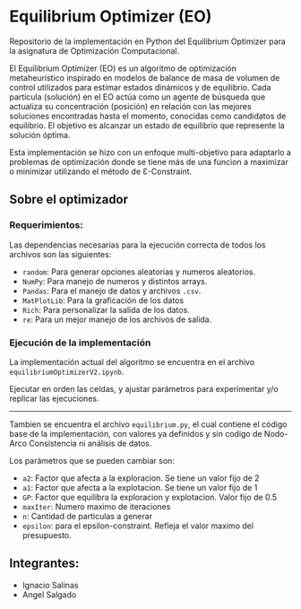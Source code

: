 # Equilibrium Optimizer (EO)

Repositorio de la implementación en Python del Equilibrium Optimizer para la asignatura de Optimización Computacional.

El Equilibrium Optimizer (EO) es un algoritmo de optimización metaheurístico inspirado en modelos de balance de masa de volumen de control utilizados para estimar estados dinámicos y de equilibrio. Cada partícula (solución) en el EO actúa como un agente de búsqueda que actualiza su concentración (posición) en relación con las mejores soluciones encontradas hasta el momento, conocidas como candidatos de equilibrio. El objetivo es alcanzar un estado de equilibrio que represente la solución óptima.

Esta implementación se hizo con un enfoque multi-objetivo para adaptarlo a problemas de optimización donde se tiene más de una funcion a maximizar o minimizar utilizando el método de Ɛ-Constraint.

## Sobre el optimizador

### Requerimientos:

Las dependencias necesarias para la ejecución correcta de todos los archivos son las siguientes:
* `random`: Para generar opciones aleatorias y numeros aleatorios.
* `NumPy`: Para manejo de numeros y distintos arrays.
* `Pandas`: Para el manejo de datos y archivos `.csv`.
* `MatPlotLib`: Para la graficación de los datos
* `Rich`: Para personalizar la salida de los datos.
* `re`: Para un mejor manejo de los archivos de salida.

### Ejecución de la implementación

La implementación actual del algoritmo se encuentra en el archivo `equilibriumOptimizerV2.ipynb`.

Ejecutar en orden las celdas, y ajustar parámetros para experimentar y/o replicar las ejecuciones.

___

Tambien se encuentra el archivo `equilibrium.py`, el cual contiene el código base de la implementación, con valores ya definidos y sin codigo de Nodo-Arco Consistencia ni análisis de datos.

Los parámetros que se pueden cambiar son:
* `a2`: Factor que afecta a la exploracion. Se tiene un valor fijo de 2
* `a1`: Factor que afecta a la explotacion. Se tiene un valor fijo de 1
* `GP`: Factor que equilibra la exploracion y explotacion. Valor fijo de 0.5
* `maxIter`: Numero maximo de iteraciones
* `n`: Cantidad de particulas a generar
* `epsilon`: para el epsilon-constraint. Refleja el valor maximo del presupuesto.


## Integrantes:
* Ignacio Salinas
* Angel Salgado